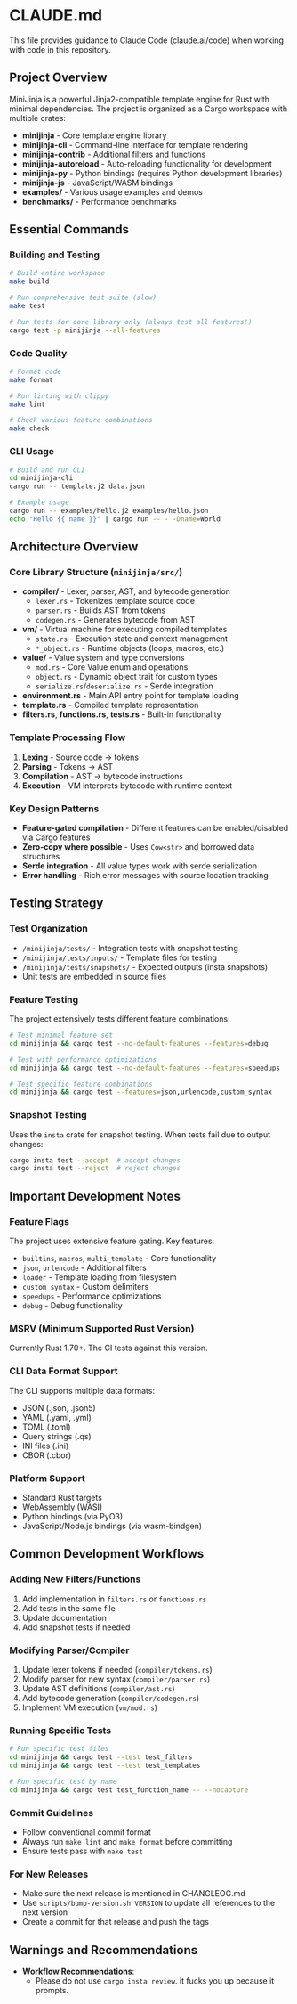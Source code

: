 # CLAUDE.md

This file provides guidance to Claude Code (claude.ai/code) when working with code in this repository.

## Project Overview

MiniJinja is a powerful Jinja2-compatible template engine for Rust with minimal dependencies. The project is organized as a Cargo workspace with multiple crates:

- **minijinja** - Core template engine library
- **minijinja-cli** - Command-line interface for template rendering
- **minijinja-contrib** - Additional filters and functions
- **minijinja-autoreload** - Auto-reloading functionality for development
- **minijinja-py** - Python bindings (requires Python development libraries)
- **minijinja-js** - JavaScript/WASM bindings
- **examples/** - Various usage examples and demos
- **benchmarks/** - Performance benchmarks

## Essential Commands

### Building and Testing

```bash
# Build entire workspace
make build

# Run comprehensive test suite (slow)
make test

# Run tests for core library only (always test all features!)
cargo test -p minijinja --all-features
```

### Code Quality
```bash
# Format code
make format

# Run linting with clippy
make lint

# Check various feature combinations
make check
```

### CLI Usage

```bash
# Build and run CLI
cd minijinja-cli
cargo run -- template.j2 data.json

# Example usage
cargo run -- examples/hello.j2 examples/hello.json
echo "Hello {{ name }}" | cargo run -- - -Dname=World
```

## Architecture Overview

### Core Library Structure (`minijinja/src/`)
- **compiler/** - Lexer, parser, AST, and bytecode generation
  - `lexer.rs` - Tokenizes template source code
  - `parser.rs` - Builds AST from tokens
  - `codegen.rs` - Generates bytecode from AST
- **vm/** - Virtual machine for executing compiled templates
  - `state.rs` - Execution state and context management
  - `*_object.rs` - Runtime objects (loops, macros, etc.)
- **value/** - Value system and type conversions
  - `mod.rs` - Core Value enum and operations
  - `object.rs` - Dynamic object trait for custom types
  - `serialize.rs`/`deserialize.rs` - Serde integration
- **environment.rs** - Main API entry point for template loading
- **template.rs** - Compiled template representation
- **filters.rs**, **functions.rs**, **tests.rs** - Built-in functionality

### Template Processing Flow
1. **Lexing** - Source code → tokens
2. **Parsing** - Tokens → AST
3. **Compilation** - AST → bytecode instructions
4. **Execution** - VM interprets bytecode with runtime context

### Key Design Patterns
- **Feature-gated compilation** - Different features can be enabled/disabled via Cargo features
- **Zero-copy where possible** - Uses `Cow<str>` and borrowed data structures
- **Serde integration** - All value types work with serde serialization
- **Error handling** - Rich error messages with source location tracking

## Testing Strategy

### Test Organization
- `/minijinja/tests/` - Integration tests with snapshot testing
- `/minijinja/tests/inputs/` - Template files for testing
- `/minijinja/tests/snapshots/` - Expected outputs (insta snapshots)
- Unit tests are embedded in source files

### Feature Testing
The project extensively tests different feature combinations:
```bash
# Test minimal feature set
cd minijinja && cargo test --no-default-features --features=debug

# Test with performance optimizations
cd minijinja && cargo test --no-default-features --features=speedups

# Test specific feature combinations
cd minijinja && cargo test --features=json,urlencode,custom_syntax
```

### Snapshot Testing
Uses the `insta` crate for snapshot testing. When tests fail due to output changes:

```bash
cargo insta test --accept  # accept changes
cargo insta test --reject  # reject changes
```

## Important Development Notes

### Feature Flags
The project uses extensive feature gating. Key features:
- `builtins`, `macros`, `multi_template` - Core functionality
- `json`, `urlencode` - Additional filters
- `loader` - Template loading from filesystem
- `custom_syntax` - Custom delimiters
- `speedups` - Performance optimizations
- `debug` - Debug functionality

### MSRV (Minimum Supported Rust Version)
Currently Rust 1.70+. The CI tests against this version.

### CLI Data Format Support
The CLI supports multiple data formats:
- JSON (.json, .json5)
- YAML (.yaml, .yml)
- TOML (.toml)
- Query strings (.qs)
- INI files (.ini)
- CBOR (.cbor)

### Platform Support
- Standard Rust targets
- WebAssembly (WASI)
- Python bindings (via PyO3)
- JavaScript/Node.js bindings (via wasm-bindgen)

## Common Development Workflows

### Adding New Filters/Functions
1. Add implementation in `filters.rs` or `functions.rs`
2. Add tests in the same file
3. Update documentation
4. Add snapshot tests if needed

### Modifying Parser/Compiler
1. Update lexer tokens if needed (`compiler/tokens.rs`)
2. Modify parser for new syntax (`compiler/parser.rs`)
3. Update AST definitions (`compiler/ast.rs`)
4. Add bytecode generation (`compiler/codegen.rs`)
5. Implement VM execution (`vm/mod.rs`)

### Running Specific Tests
```bash
# Run specific test files
cd minijinja && cargo test --test test_filters
cd minijinja && cargo test --test test_templates

# Run specific test by name
cd minijinja && cargo test test_function_name -- --nocapture
```

### Commit Guidelines
- Follow conventional commit format
- Always run `make lint` and `make format` before committing
- Ensure tests pass with `make test`

### For New Releases
- Make sure the next release is mentioned in CHANGLEOG.md
- Use `scripts/bump-version.sh VERSION` to update all references to the next version
- Create a commit for that release and push the tags

## Warnings and Recommendations

- **Workflow Recommendations**:
  - Please do not use `cargo insta review`. it fucks you up because it prompts.
